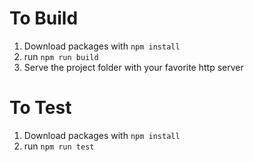 # To Build

1. Download packages with `npm install`
2. run `npm run build`
3. Serve the project folder with your favorite http server

# To Test

1. Download packages with `npm install`
2. run `npm run test`
